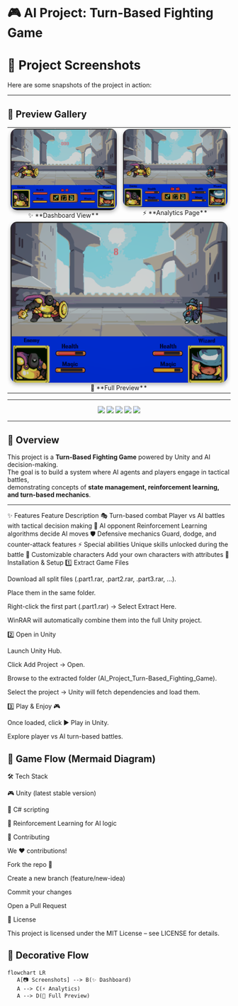 # 🎮 AI Project: Turn-Based Fighting Game  
# 📸 Project Screenshots  

Here are some snapshots of the project in action:  

---

## 🌟 Preview Gallery  

<table>
  <tr>
    <td align="center">
      <img src="Photos/1.png" alt="Screenshot 1" width="300" style="border-radius:15px; box-shadow:0 4px 10px rgba(0,0,0,0.3);"/>  
      <br/>✨ **Dashboard View**
    </td>
    <td align="center">
      <img src="Photos/2.png" alt="Screenshot 2" width="300" style="border-radius:15px; box-shadow:0 4px 10px rgba(0,0,0,0.3);"/>  
      <br/>⚡ **Analytics Page**
    </td>
  </tr>
  <tr>
    <td colspan="2" align="center">
      <img src="Photos/3.png" alt="Screenshot 3" width="500" style="border-radius:15px; box-shadow:0 4px 10px rgba(0,0,0,0.3);"/>  
      <br/>🌈 **Full Preview**
    </td>
  </tr>
</table>

---

<p align="center">
  <img src="https://img.shields.io/badge/Engine-Unity-000000?logo=unity" />
  <img src="https://img.shields.io/badge/Language-C%23-239120?logo=c-sharp" />
  <img src="https://img.shields.io/github/stars/Wasif00710/AI_Project_Turn_Based_Fighting_Game?style=social" />
  <img src="https://img.shields.io/github/forks/Wasif00710/AI_Project_Turn_Based_Fighting_Game?style=social" />
  <img src="https://img.shields.io/badge/Status-Active-success?style=flat&logo=github" />
</p>

---

## 📖 Overview
This project is a **Turn-Based Fighting Game** powered by Unity and AI decision-making.  
The goal is to build a system where AI agents and players engage in tactical battles,  
demonstrating concepts of **state management, reinforcement learning, and turn-based mechanics**.  

---

✨ Features
Feature	Description
🎭 Turn-based combat	Player vs AI battles with tactical decision making
🤖 AI opponent	Reinforcement Learning algorithms decide AI moves
🛡️ Defensive mechanics	Guard, dodge, and counter-attack features
⚡ Special abilities	Unique skills unlocked during the battle
🎨 Customizable characters	Add your own characters with attributes
🚀 Installation & Setup
1️⃣ Extract Game Files

Download all split files (.part1.rar, .part2.rar, .part3.rar, …).

Place them in the same folder.

Right-click the first part (.part1.rar) → Select Extract Here.

WinRAR will automatically combine them into the full Unity project.

2️⃣ Open in Unity

Launch Unity Hub.

Click Add Project → Open.

Browse to the extracted folder (AI_Project_Turn-Based_Fighting_Game).

Select the project → Unity will fetch dependencies and load them.

3️⃣ Play & Enjoy 🎮

Once loaded, click ▶️ Play in Unity.

Explore player vs AI turn-based battles.

## 🧩 Game Flow (Mermaid Diagram)

🛠️ Tech Stack

🎮 Unity (latest stable version)

🐍 C# scripting

🧠 Reinforcement Learning for AI logic

🤝 Contributing

We ❤️ contributions!

Fork the repo 🍴

Create a new branch (feature/new-idea)

Commit your changes

Open a Pull Request

📜 License

This project is licensed under the MIT License – see LICENSE
 for details.

## 🎨 Decorative Flow  

```mermaid
flowchart LR
   A[📷 Screenshots] --> B(✨ Dashboard)
   A --> C(⚡ Analytics)
   A --> D(🌈 Full Preview)



